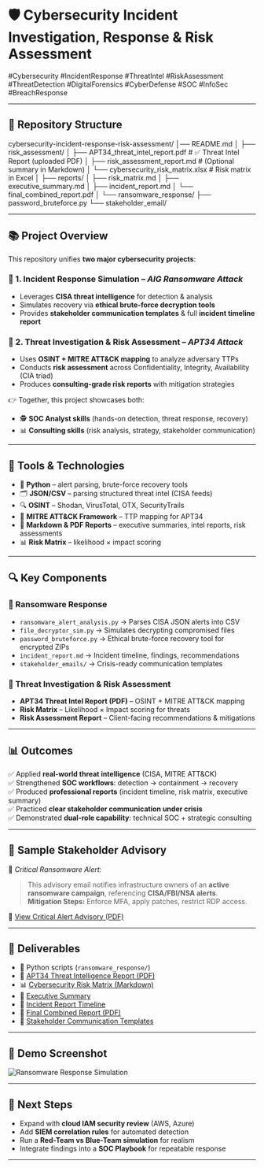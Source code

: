 # 🛡️ Cybersecurity Incident Investigation, Response & Risk Assessment

#Cybersecurity #IncidentResponse #ThreatIntel #RiskAssessment #ThreatDetection #DigitalForensics #CyberDefense #SOC #InfoSec #BreachResponse  

---

## 📂 Repository Structure


cybersecurity-incident-response-risk-assessment/
│── README.md
│
├── risk_assessment/
│   ├── APT34_threat_intel_report.pdf    # ✅ Threat Intel Report (uploaded PDF)
│   ├── risk_assessment_report.md        # (Optional summary in Markdown)
│   └── cybersecurity_risk_matrix.xlsx   # Risk matrix in Excel
│
├── reports/
│   ├── risk_matrix.md
│   ├── executive_summary.md
│   ├── incident_report.md
│   └── final_combined_report.pdf
│
└── ransomware_response/
├── password_bruteforce.py
└── stakeholder_email/

---

## 📚 Project Overview  

This repository unifies **two major cybersecurity projects**:  

### 🔹 1. Incident Response Simulation – *AIG Ransomware Attack*  
- Leverages **CISA threat intelligence** for detection & analysis  
- Simulates recovery via **ethical brute-force decryption tools**  
- Provides **stakeholder communication templates** & full **incident timeline report**  

### 🔹 2. Threat Investigation & Risk Assessment – *APT34 Attack*  
- Uses **OSINT + MITRE ATT&CK mapping** to analyze adversary TTPs  
- Conducts **risk assessment** across Confidentiality, Integrity, Availability (CIA triad)  
- Produces **consulting-grade risk reports** with mitigation strategies  

👉 Together, this project showcases both:  
- 🕵️ **SOC Analyst skills** (hands-on detection, threat response, recovery)  
- 📊 **Consulting skills** (risk analysis, strategy, stakeholder communication)  

---

## 🧰 Tools & Technologies  

- 🐍 **Python** – alert parsing, brute-force recovery tools  
- 🗂 **JSON/CSV** – parsing structured threat intel (CISA feeds)  
- 🔍 **OSINT** – Shodan, VirusTotal, OTX, SecurityTrails  
- 🧩 **MITRE ATT&CK Framework** – TTP mapping for APT34  
- 📄 **Markdown & PDF Reports** – executive summaries, intel reports, risk assessments  
- 📊 **Risk Matrix** – likelihood × impact scoring  

---

## 🔍 Key Components  

### 🦠 Ransomware Response
- `ransomware_alert_analysis.py` → Parses CISA JSON alerts into CSV  
- `file_decryptor_sim.py` → Simulates decrypting compromised files  
- `password_bruteforce.py` → Ethical brute-force recovery tool for encrypted ZIPs  
- `incident_report.md` → Incident timeline, findings, recommendations  
- `stakeholder_emails/` → Crisis-ready communication templates  

### 🎯 Threat Investigation & Risk Assessment
- **APT34 Threat Intel Report (PDF)** – OSINT + MITRE ATT&CK mapping  
- **Risk Matrix** – Likelihood × Impact scoring for threats  
- **Risk Assessment Report** – Client-facing recommendations & mitigations  

---

## 📊 Outcomes  

✅ Applied **real-world threat intelligence** (CISA, MITRE ATT&CK)  
✅ Strengthened **SOC workflows**: detection → containment → recovery  
✅ Produced **professional reports** (incident timeline, risk matrix, executive summary)  
✅ Practiced **clear stakeholder communication under crisis**  
✅ Demonstrated **dual-role capability**: technical SOC + strategic consulting  

---

## 📧 Sample Stakeholder Advisory  

🚨 *Critical Ransomware Alert:*  
> This advisory email notifies infrastructure owners of an **active ransomware campaign**, referencing **CISA/FBI/NSA alerts**.  
> **Mitigation Steps:** Enforce MFA, apply patches, restrict RDP access.  

🔗 [View Critical Alert Advisory (PDF)](https://github.com/CarineJackson1/-cybersecurity-incident-investigation-threat-intelligence-reporting/blob/main/ransomeware_response/stakeholder_emails_critical_alert_advisory.txt.pdf)  

---

## 🏁 Deliverables  

- 🐍 Python scripts (`ransomware_response/`)  
- 📄 [APT34 Threat Intelligence Report (PDF)](risk_assessment/APT34_threat_intel_report.pdf)  
- 📊 [Cybersecurity Risk Matrix (Markdown)](reports/risk_matrix.md)  
- 📑 [Executive Summary](reports/executive_summary.md)  
- 📝 [Incident Report Timeline](reports/incident_report.md)  
- 📄 [Final Combined Report (PDF)](reports/final_combined_report.pdf)  
- 📨 [Stakeholder Communication Templates](ransomware_response/stakeholder_emails/)  

---

## 📸 Demo Screenshot  

![Ransomware Response Simulation](assets/ransomware_sim_screenshot.png)  

---

## 🚀 Next Steps  

- Expand with **cloud IAM security review** (AWS, Azure)  
- Add **SIEM correlation rules** for automated detection  
- Run a **Red-Team vs Blue-Team simulation** for realism  
- Integrate findings into a **SOC Playbook** for repeatable response  

---
